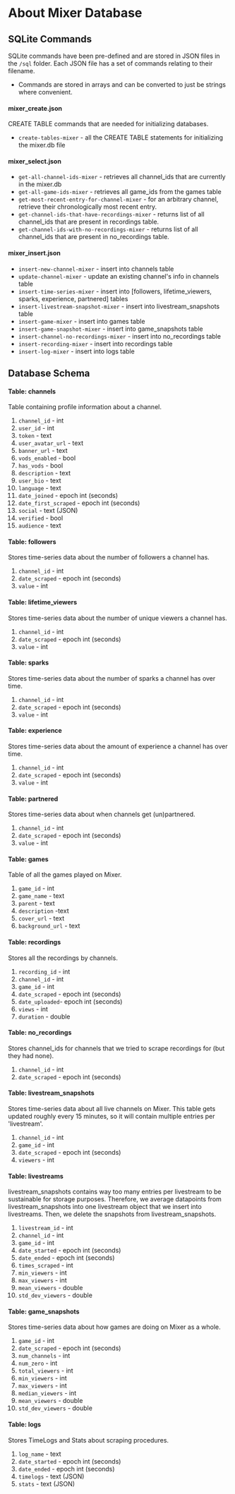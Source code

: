 # About Mixer Database

## SQLite Commands
SQLite commands have been pre-defined and are stored in JSON files in the `/sql` folder. Each JSON file has a set of commands relating to their filename.
  - Commands are stored in arrays and can be converted to just be strings where convenient.

#### mixer_create.json
CREATE TABLE commands that are needed for initializing databases.
  - `create-tables-mixer` - all the CREATE TABLE statements for initializing the mixer.db file

#### mixer_select.json
 - `get-all-channel-ids-mixer` - retrieves all channel_ids that are currently in the mixer.db
 - `get-all-game-ids-mixer` - retrieves all game_ids from the games table
 - `get-most-recent-entry-for-channel-mixer` - for an arbitrary channel, retrieve their chronologically most recent entry.
 - `get-channel-ids-that-have-recordings-mixer` - returns list of all channel_ids that are present in recordings table.
 - `get-channel-ids-with-no-recordings-mixer` - returns list of all channel_ids that are present in no_recordings table.

#### mixer_insert.json
  - `insert-new-channel-mixer` - insert into channels table
  - `update-channel-mixer` - update an existing channel's info in channels table
  - `insert-time-series-mixer` - insert into [followers, lifetime_viewers, sparks, experience, partnered] tables
  - `insert-livestream-snapshot-mixer` - insert into livestream_snapshots table
  - `insert-game-mixer` - insert into games table
  - `insert-game-snapshot-mixer` - insert into game_snapshots table
  - `insert-channel-no-recordings-mixer` - insert into no_recordings table
  - `insert-recording-mixer` - insert into recordings table
  - `insert-log-mixer` - insert into logs table


## Database Schema
#### Table: channels
Table containing profile information about a channel.
  1. `channel_id` - int
  2. `user_id` - int
  3. `token` - text
  4. `user_avatar_url` - text
  5. `banner_url` - text
  6. `vods_enabled` - bool
  7. `has_vods` - bool
  8. `description` - text
  9. `user_bio` - text
  10. `language` - text
  11. `date_joined` - epoch int (seconds)
  12. `date_first_scraped` - epoch int (seconds)
  13. `social` - text (JSON)
  14. `verified` - bool
  15. `audience` - text

#### Table: followers
Stores time-series data about the number of followers a channel has.
  1. `channel_id` - int
  2. `date_scraped` - epoch int (seconds)
  3. `value` - int  

#### Table: lifetime_viewers
Stores time-series data about the number of unique viewers a channel has.
  1. `channel_id` - int
  2. `date_scraped` - epoch int (seconds)
  3. `value` - int  


#### Table: sparks
Stores time-series data about the number of sparks a channel has over time.
  1. `channel_id` - int
  2. `date_scraped` - epoch int (seconds)
  3. `value` - int  

#### Table: experience
Stores time-series data about the amount of experience a channel has over time.
  1. `channel_id` - int
  2. `date_scraped` - epoch int (seconds)
  3. `value` - int  

#### Table: partnered
Stores time-series data about when channels get (un)partnered.
  1. `channel_id` - int
  2. `date_scraped` - epoch int (seconds)
  3. `value` - int  

#### Table: games
Table of all the games played on Mixer.
  1. `game_id` - int
  2. `game_name` - text
  3. `parent` - text
  4. `description` -text
  5. `cover_url` - text
  6. `background_url` - text

#### Table: recordings
Stores all the recordings by channels.
  1. `recording_id` - int
  2. `channel_id` - int
  3. `game_id` - int
  4. `date_scraped` - epoch int (seconds)
  5. `date_uploaded`- epoch int (seconds)
  6. `views` - int
  7. `duration` - double

#### Table: no_recordings
Stores channel_ids for channels that we tried to scrape recordings for (but they had none).
  1. `channel_id` - int
  2. `date_scraped` - epoch int (seconds)

#### Table: livestream_snapshots
Stores time-series data about all live channels on Mixer. This table gets updated roughly every 15 minutes, so it will contain multiple entries per 'livestream'.
  1. `channel_id` - int
  2. `game_id` - int
  3. `date_scraped` - epoch int (seconds)
  4. `viewers` - int

#### Table: livestreams
livestream_snapshots contains way too many entries per livestream to be sustainable for storage purposes. Therefore, we average datapoints from livestream_snapshots into one livestream object that we insert into livestreams. Then, we delete the snapshots from livestream_snapshots.
  1. `livestream_id` - int
  2. `channel_id` - int
  3. `game_id` - int
  4. `date_started` - epoch int (seconds)
  5. `date_ended` - epoch int (seconds)
  6. `times_scraped` - int
  7. `min_viewers` - int
  8. `max_viewers` - int
  9. `mean_viewers` - double
  10. `std_dev_viewers` - double

#### Table: game_snapshots
Stores time-series data about how games are doing on Mixer as a whole.
  1. `game_id` - int
  2. `date_scraped` - epoch int (seconds)
  3. `num_channels` - int
  4. `num_zero` - int
  5. `total_viewers` - int
  6. `min_viewers` - int
  7. `max_viewers` - int
  8. `median_viewers` - int
  9. `mean_viewers` - double
  10. `std_dev_viewers` - double

#### Table: logs
Stores TimeLogs and Stats about scraping procedures.
  1. `log_name` - text
  2. `date_started` - epoch int (seconds)
  3. `date_ended` - epoch int (seconds)
  4. `timelogs` - text (JSON)
  5. `stats` - text (JSON)
